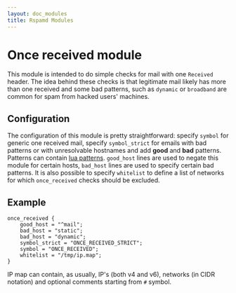 ```yaml
---
layout: doc_modules
title: Rspamd Modules
---
```

# Once received module

This module is intended to do simple checks for mail with one `Received` header. The idea behind these checks is that legitimate mail likely has more than one received and some bad patterns, such as `dynamic` or `broadband` are common for spam from hacked users' machines.

## Configuration

The configuration of this module is pretty straightforward: specify `symbol` for generic one received mail, specify `symbol_strict` for emails with bad patterns or with unresolvable hostnames and add **good** and **bad** patterns. Patterns can contain [lua patterns](http://lua-users.org/wiki/PatternsTutorial). `good_host` lines are used to negate this module for certain hosts, `bad_host` lines are used to specify certain bad patterns. It is also possible to specify `whitelist` to define a list of networks for which `once_received` checks should be excluded.

## Example

~~~ucl
once_received {
    good_host = "^mail";
    bad_host = "static";
    bad_host = "dynamic";
    symbol_strict = "ONCE_RECEIVED_STRICT";
    symbol = "ONCE_RECEIVED";
    whitelist = "/tmp/ip.map";
}
~~~

IP map can contain, as usually, IP's (both v4 and v6), networks (in CIDR notation) and optional comments starting from `#` symbol.
